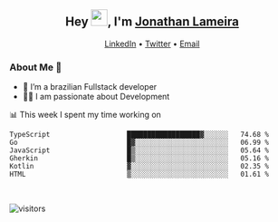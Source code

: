 <h2 align="center">Hey <img src="https://github.com/TheDudeThatCode/TheDudeThatCode/blob/master/Assets/Hi.gif" width="29">, I'm <a href="https://www.linkedin.com/in/jonathanlameira/">Jonathan Lameira</a></h2>
<p align="center">
  <a href="https://www.linkedin.com/in/jonathanlameira/">LinkedIn</a> •
  <a href="https://twitter.com/jlameira">Twitter</a> •
  <a href="mailto:jlameira@gmail.com">Email</a>
</p>

### About Me 🚀
- 🌱  I’m a brazilian Fullstack developer</br>
- 👨‍💻  I am passionate about Development</br>

<!-- ![Jonathan Lameira github stats](https://github-readme-stats.vercel.app/api?username=jlameirameli&show_icons=true&hide_border=true)&nbsp;&nbsp; -->

📊 This week I spent my time working on
<!--START_SECTION:waka-->

```text
TypeScript                   ██████████████████▓░░░░░░   74.68 %
Go                           █▓░░░░░░░░░░░░░░░░░░░░░░░   06.99 %
JavaScript                   █▒░░░░░░░░░░░░░░░░░░░░░░░   05.64 %
Gherkin                      █▒░░░░░░░░░░░░░░░░░░░░░░░   05.16 %
Kotlin                       ▓░░░░░░░░░░░░░░░░░░░░░░░░   02.35 %
HTML                         ▒░░░░░░░░░░░░░░░░░░░░░░░░   01.61 %
```

<!--END_SECTION:waka-->

<br />

![visitors](https://visitor-badge.laobi.icu/badge?page_id=jlameira.jlameira)
